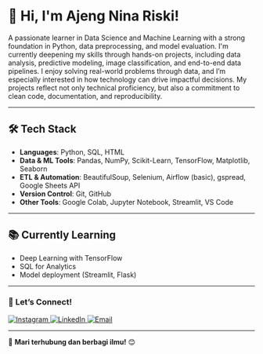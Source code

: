 # **👋 Hi, I'm Ajeng Nina Riski!** 

A passionate learner in Data Science and Machine Learning with a strong foundation in Python, data preprocessing, 
and model evaluation. I'm currently deepening my skills through hands-on projects, including data analysis, 
predictive modeling, image classification, and end-to-end data pipelines.
I enjoy solving real-world problems through data, and I’m especially interested in how technology can drive impactful 
decisions. My projects reflect not only technical proficiency, but also a commitment to clean code, documentation, and 
reproducibility.  

---

## 🛠️ Tech Stack

- **Languages**: Python, SQL, HTML
- **Data & ML Tools**: Pandas, NumPy, Scikit-Learn, TensorFlow, Matplotlib, Seaborn
- **ETL & Automation**: BeautifulSoup, Selenium, Airflow (basic), gspread, Google Sheets API
- **Version Control**: Git, GitHub
- **Other Tools**: Google Colab, Jupyter Notebook, Streamlit, VS Code

---

## 📚 Currently Learning

- Deep Learning with TensorFlow
- SQL for Analytics
- Model deployment (Streamlit, Flask)

---

### 🔗 **Let’s Connect!**  

<p align="left">
  <a href="https://instagram.com/jenawrin_" target="_blank">
    <img src="https://img.shields.io/badge/Instagram-%23E4405F.svg?&style=for-the-badge&logo=instagram&logoColor=white" alt="Instagram">
  </a>
  <a href="https://www.linkedin.com/in/ajeng-nina/" target="_blank">
    <img src="https://img.shields.io/badge/LinkedIn-%230077B5.svg?&style=for-the-badge&logo=linkedin&logoColor=white" alt="LinkedIn">
  </a>
  <a href="mailto:ajengnina12@gmail.com" target="_blank">
    <img src="https://img.shields.io/badge/Email-D14836?style=for-the-badge&logo=gmail&logoColor=white" alt="Email">
  </a>
</p>

---

🚀 **Mari terhubung dan berbagi ilmu!** 😊  
